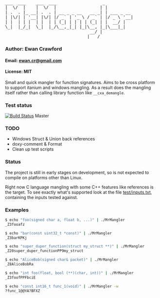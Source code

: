 <pre>
___  ___    ___  ___                  _           
|  \/  |    |  \/  |                 | |          
| .  . |_ __| .  . | __ _ _ __   __ _| | ___ _ __ 
| |\/| | '__| |\/| |/ _` | '_ \ / _` | |/ _ \ '__|
| |  | | |  | |  | | (_| | | | | (_| | |  __/ |   
\_|  |_/_|  \_|  |_/\__,_|_| |_|\__, |_|\___|_|   
                                 __/ |            
                                |___/             
</pre>

###  Author: Ewan Crawford
#### Email: ewan.cr@gmail.com
#### License: MIT

Small and quick mangler for function signatures.
Aims to be cross platform to support itanium and windows
mangling. As a result does the mangling itself rather than
calling library function like `__cxa_demangle`.

### Test status
[![Build Status](https://travis-ci.org/EwanC/MrMangler.svg)](https://travis-ci.org/EwanC/MrMangler) Master

### TODO

* Windows Struct & Union back references
* doxy-comment & Format
* Clean up test scripts

### Status
The project is still in early stages on development, so
is not expected to compile on platforms other than Linux.

Right now C language mangling with some C++ features like
references is the target. To see exactly what's supported
look at the file [test/inputs.txt](test/inputs.txt), containing the inputs
tested against.

### Examples
```bash
$ echo "foo(signed char a, float b, ...)" | ./MrMangler
_Z3fooafz

$ echo "bar(const uint32_t *const)" | ./MrMangler
_Z3barKPKj

$ echo "super_duper_function(struct my_struct **)" | ./MrMangler
_Z20super_duper_functionPP9my_struct

$ echo "AliceBob(signed char& packet)" | ./MrMangler
_Z8AliceBobRa

$ echo "int foo(float, bool (**)(char, int))" | ./MrMangler
_Z3foofPPFbciE

$ echo "const int16_t func_1(void)" | ./MrMangler -w
?func_1@@YA?BFXZ
```

